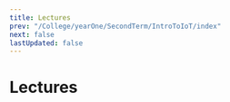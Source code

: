 ```yaml
---
title: Lectures
prev: "/College/yearOne/SecondTerm/IntroToIoT/index"
next: false
lastUpdated: false
---
```


# Lectures
